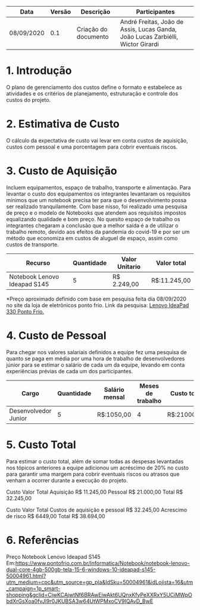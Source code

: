 | Data       | Versão | Descrição                                          | Participantes                                                                   |
| ---------- | ------ | -------------------------------------------------- | ------------------------------------------------------------------------------- |
| 08/09/2020 | 0.1    | Criação do documento | André Freitas, João de Assis, Lucas Ganda, João Lucas Zarbiélli, Wictor Girardi |


# 1. Introdução


O plano de gerenciamento dos custos define o formato e estabelece as atividades e os critérios de planejamento, estruturação e controle dos custos do projeto.

# 2. Estimativa de Custo


O cálculo da expectativa de custo vai levar em conta custos de aquisição, custos com pessoal e uma porcentagem para cobrir eventuais riscos.

# 3. Custo de Aquisição


Incluem equipamentos, espaço de trabalho, transporte e alimentação. Para levantar o custo dos equipamentos os integrantes levantaram os requisitos mínimos que um notebook precisa ter para que o desenvolvimento possa ser realizado tranquilamente. Com base nisso, foi realizado uma pesquisa de preço e o modelo de Notebooks que atendem aos requisitos impostos equalizando qualidade e bom preço. No quesito espaço de trabalho os integrantes chegaram a conclusão que a melhor saída é a de utilizar o trabalho remoto, devido aos efeitos da pandemia do covid-19 e por ser um método que economiza em custos de aluguel de espaço, assim como custos de transporte.




| Recurso | Quantidade | Valor Unitario | Valor total|
| -------- | -------- | -------- | ----- |
|Notebook Lenovo Ideapad S145     | 5     | R$ 2.249,00 | R$:11.245,00 |



*Preço aproximado definido com base em pesquisa feita dia 08/09/2020 no site da loja de eletrônicos ponto frio. Link da pesquisa: [Lenovo IdeaPad 330 Ponto Frio.](https://www.pontofrio.com.br/Informatica/Notebook/notebook-lenovo-dual-core-4gb-500gb-tela-15-6-windows-10-ideapad-s145-50004961.html?utm_medium=cpc&utm_source=gp_pla&IdSku=50004961&idLojista=16&utm_campaign=1p_smart-shopping&gclid=CjwKCAjwtNf6BRAwEiwAkt6UQnxKfyPeXXRxY5UCiMWpObdXrGsXoa0fvJl9r0JKUBSA3w64UtWPMxoCV9IQAvD_BwE)


# 4. Custo de Pessoal


Para chegar nos valores salariais definidos a equipe fez uma pesquisa de quanto se paga em média por uma hora de trabalho de desenvolvedores júnior para se estimar o salário de cada um da equipe, levando em conta experiências prévias de cada um dos participantes.



| Cargo | Quantidade | Salário mensal | Meses de trabalho| Custo total
| -------- | -------- | -------- | ------- |----- |
| Desenvolvedor Junior     | 5  | R$:1050,00     | 4 | R$:21000,00|





# 5. Custo Total


Para estimar o custo total, além de somar todas as despesas levantadas nos tópicos anteriores a equipe adicionou um acréscimo de 20% no custo para garantir uma margem para cobrir eventuais riscos ou atrasos que venham a ocorrer durante a execução do projeto.



Custo	Valor Total
Aquisição	R$ 11.245,00
Pessoal	R$ 21.000,00
Total	R$ 32.245,00


Custo	Valor Total
Custos de aquisição e pessoal	R$ 32.245,00
Acrescimo de risco	R$ 6449,00
Total	R$ 38.694,00


# 6. Referências


Preço Notebook Lenovo Ideapad S145 Em:https://www.pontofrio.com.br/Informatica/Notebook/notebook-lenovo-dual-core-4gb-500gb-tela-15-6-windows-10-ideapad-s145-50004961.html?utm_medium=cpc&utm_source=gp_pla&IdSku=50004961&idLojista=16&utm_campaign=1p_smart-shopping&gclid=CjwKCAjwtNf6BRAwEiwAkt6UQnxKfyPeXXRxY5UCiMWpObdXrGsXoa0fvJl9r0JKUBSA3w64UtWPMxoCV9IQAvD_BwE
